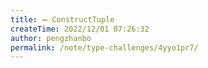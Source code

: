 ```yaml
---
title: ➖ ConstructTuple
createTime: 2022/12/01 07:26:32
author: pengzhanbo
permalink: /note/type-challenges/4yyo1pr7/
---
```

